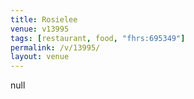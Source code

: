 ```yaml
---
title: Rosielee
venue: v13995
tags: [restaurant, food, "fhrs:695349"]
permalink: /v/13995/
layout: venue
---
```

null